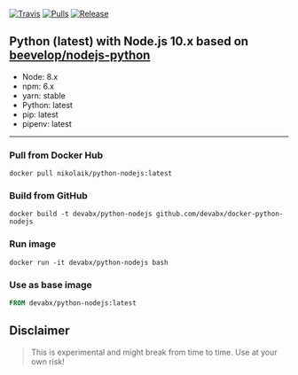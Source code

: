 [![Travis](https://img.shields.io/travis/devabx/docker-python-nodejs.svg?style=flat-square)](https://travis-ci.org/nikolaik/docker-python-nodejs)
[![Pulls](https://img.shields.io/docker/pulls/devabx/python-nodejs.svg?style=flat-square)](https://hub.docker.com/r/nikolaik/python-nodejs/)
[![Release](https://img.shields.io/github/release/nikolaik/docker-python-nodejs.svg?style=flat-square)](https://github.com/nikolaik/docker-python-nodejs/releases)

## Python (latest) with Node.js 10.x based on [beevelop/nodejs-python](https://github.com/beevelop/docker-nodejs-python)
- Node: 8.x
- npm: 6.x
- yarn: stable
- Python: latest
- pip: latest
- pipenv: latest

----
### Pull from Docker Hub
```
docker pull nikolaik/python-nodejs:latest
```

### Build from GitHub
```
docker build -t devabx/python-nodejs github.com/devabx/docker-python-nodejs
```

### Run image
```
docker run -it devabx/python-nodejs bash
```

### Use as base image
```Dockerfile
FROM devabx/python-nodejs:latest
```

## Disclaimer
> This is experimental and might break from time to time. Use at your own risk!
